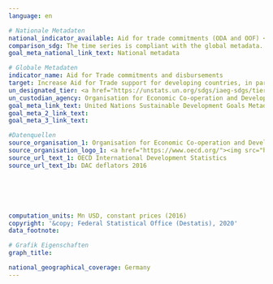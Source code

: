 ```yaml
---
language: en

# Nationale Metadaten
national_indicator_available: Aid for trade commitments (ODA and OOF) <br> Aid for trade gross disbursements (ODA and OOF)
comparison_sdg: The time series is compliant with the global metadata.
goal_meta_national_link_text: National metadata

# Globale Metadaten
indicator_name: Aid for Trade commitments and disbursements
target: Increase Aid for Trade support for developing countries, in particular least developed countries, including through the Enhanced Integrated Framework for Trade-related Technical Assistance to Least Developed Countries
un_designated_tier: <a href="https://unstats.un.org/sdgs/iaeg-sdgs/tier-classification/" title="Click here for more information on the UN tier classification.">Tier I</a>
un_custodian_agency: Organisation for Economic Co-operation and Development (OECD)
goal_meta_link_text: United Nations Sustainable Development Goals Metadata
goal_meta_2_link_text: 
goal_meta_3_link_text: 

#Datenquellen
source_organisation_1: Organisation for Economic Co-operation and Development (OECD)
source_organisation_logo_1: <a href="https://www.oecd.org/"><img src="https://g205sdgs.github.io/sdg-indicators/public/OrgImgEn/oecd.png" alt="Logo oecd" style="height:60px; width:148px" /></a>
source_url_text_1: OECD International Development Statistics
source_url_text_1b: DAC deflators 2016






computation_units: Mn USD, constant prices (2016)
copyright: '&copy; Federal Statistical Office (Destatis), 2020'
data_footnote: 

# Grafik Eigenschaften
graph_title: 

national_geographical_coverage: Germany
---
```


